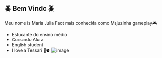 ## 🪲 Bem Vindo 🪲

Meu nome is Maria Julia Faot mais conhecida como Majuzinha gameplay🎮

- Estudante do ensino médio 
- Cursando Alura
- English student
- I love a Tessari 🦋🫀
![image](https://github.com/user-attachments/assets/0ee16560-93a7-43cb-a75e-f1edf92ad8b8)
